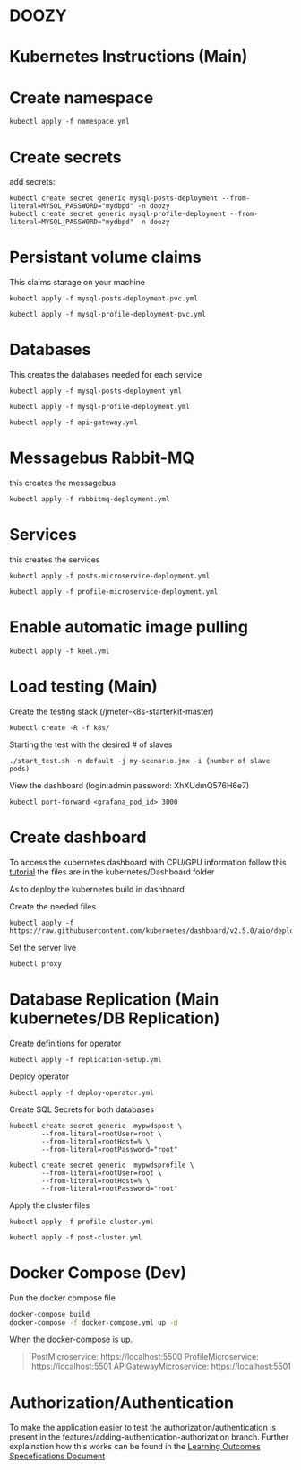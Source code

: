 # DOOZY

# Kubernetes Instructions (Main)
# Create namespace
```
kubectl apply -f namespace.yml
```
# Create secrets

add secrets:
```
kubectl create secret generic mysql-posts-deployment --from-literal=MYSQL_PASSWORD="mydbpd" -n doozy
kubectl create secret generic mysql-profile-deployment --from-literal=MYSQL_PASSWORD="mydbpd" -n doozy
```

# Persistant volume claims
This claims starage on your machine
```
kubectl apply -f mysql-posts-deployment-pvc.yml
```
```
kubectl apply -f mysql-profile-deployment-pvc.yml
```
# Databases
This creates the databases needed for each service
```
kubectl apply -f mysql-posts-deployment.yml
```
```
kubectl apply -f mysql-profile-deployment.yml
```
```
kubectl apply -f api-gateway.yml
```
# Messagebus Rabbit-MQ
this creates the messagebus
```
kubectl apply -f rabbitmq-deployment.yml
```
# Services
this creates the services
```
kubectl apply -f posts-microservice-deployment.yml
```
```
kubectl apply -f profile-microservice-deployment.yml
```
# Enable automatic image pulling 
```
kubectl apply -f keel.yml
```
# Load testing (Main)
Create the testing stack (/jmeter-k8s-starterkit-master)
```
kubectl create -R -f k8s/
```
Starting the test with the desired # of slaves
```
./start_test.sh -n default -j my-scenario.jmx -i {number of slave pods)
```
View the dashboard (login:admin password: XhXUdmQ576H6e7)
```
kubectl port-forward <grafana_pod_id> 3000
```
# Create dashboard 
To access the kubernetes dashboard with CPU/GPU information follow this [tutorial](https://devopscube.com/setup-grafana-kubernetes/) the files are in the kubernetes/Dashboard folder

As to deploy the kubernetes build in dashboard 

Create the needed files
```
kubectl apply -f https://raw.githubusercontent.com/kubernetes/dashboard/v2.5.0/aio/deploy/recommended.yaml
```
Set the server live
```
kubectl proxy
```
# Database Replication (Main kubernetes/DB Replication)
Create definitions for operator
```
kubectl apply -f replication-setup.yml
```
Deploy operator
```
kubectl apply -f deploy-operator.yml
```
Create SQL Secrets for both databases
```
kubectl create secret generic  mypwdspost \
        --from-literal=rootUser=root \
        --from-literal=rootHost=% \
        --from-literal=rootPassword="root"
        
kubectl create secret generic  mypwdsprofile \
        --from-literal=rootUser=root \
        --from-literal=rootHost=% \
        --from-literal=rootPassword="root"
```
Apply the cluster files
```
kubectl apply -f profile-cluster.yml

kubectl apply -f post-cluster.yml
```

# Docker Compose (Dev)
Run the docker compose file
```bash
docker-compose build
docker-compose -f docker-compose.yml up -d
```
When the docker-compose is up.

>PostMicroservice: https://localhost:5500
>ProfileMicroservice: https://localhost:5501
>APIGatewayMicroservice: https://localhost:5501

# Authorization/Authentication
To make the application easier to test the authorization/authentication is present in the features/adding-authentication-authorization branch. Further explaination how this works can be found in the [Learning Outcomes Specefications Document](https://stichtingfontys-my.sharepoint.com/:w:/r/personal/439702_student_fontys_nl/Documents/Semester%206/Delivery/Learning%20Outcomes%20Specefications.docx?d=wa5edd439ea4141a88794b41aaa1d8128&csf=1&web=1&e=2705NC)

